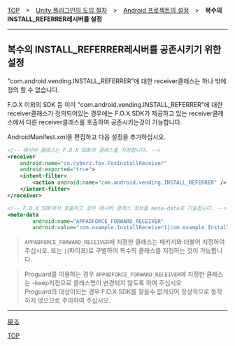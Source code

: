 [TOP](../../../../README.md)　>　[Unity 플러그인의 도입 절차](../../README.md)　>　[Android 프로젝트의 설정](../README.md)　>　**복수의 INSTALL_REFERRER레시버를 설정**

---

## 복수의 INSTALL_REFERRER레시버를 공존시키기 위한 설정

"com.android.vending.INSTALL_REFERRER"에 대한 receiver클래스는 하나 밖에 정의 할 수 없습니다.

F.O.X 이외의 SDK 등 이미 "com.android.vending.INSTALL_REFERRER"에 대한 receiver클래스가 정의되어있는 경우에는 F.O.X SDK가 제공하고 있는 receiver클래스에서 다른 receiver클래스를 호출하여 공존시키는것이 가능합니다.

AndroidManifest.xml을 편집하고 다음 설정을 추가하십시오.

```xml
<!-- 레시버 클래스는 F.O.X SDK의 클래스를 지정합니다. -->
<receiver
	android:name="co.cyberz.fox.FoxInstallReceiver"
	android:exported="true">
	<intent-filter>
		<action android:name="com.android.vending.INSTALL_REFERRER" />
	</intent-filter>
</receiver>

<!-- F.O.X SDK에서 호출하고 싶은 레시버 클래스 정보를 meta-data로 기술합니다. -->
<meta-data
		android:name="APPADFORCE_FORWARD_RECEIVER"
		android:value="com.example.InstallReceiver1|com.example.InstallReceiver2|com.example.InstallReceiver3" />
```

> `APPADFORCE_FORWARD_RECEIVER`에 지정한 클래스는 패키지와 더불어 지정하여 주십시오. 또는 `|`(파이프)로 구별하여 복수의 클래스를 지정하는 것이 가능합니다.

> Proguard를 이용하는 경우 `APPADFORCE_FORWARD_RECEIVER`에 지정한 클래스는 -keep지정으로 클래스명이 변경되지 않도록 하여 주십시오<br>
Proguard의 대상이되는 경우 F.O.X SDK를 찾을수 없게되어 정상적으로 동작하지 않으므로 주의하여 주십시오.


---
[戻る](../README.md)

[TOP](../../../../README.md)
